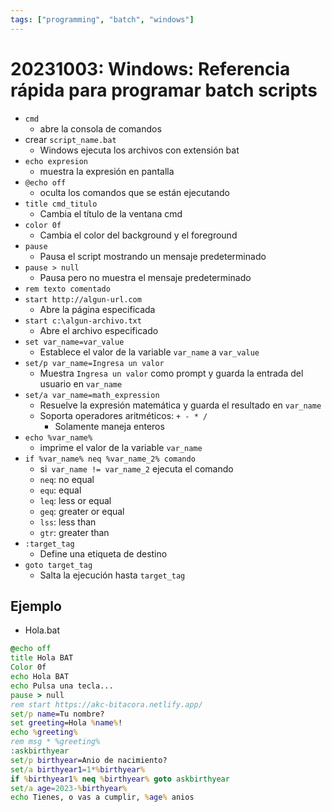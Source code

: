 ```yaml
---
tags: ["programming", "batch", "windows"]
---
```


# 20231003: Windows: Referencia rápida para programar batch scripts

<TagLinks />

- `cmd`
	- abre la consola de comandos
- crear `script_name.bat`
	- Windows ejecuta los archivos con extensión bat
- `echo expresion`
	- muestra la expresión en pantalla
- `@echo off`
	- oculta los comandos que se están ejecutando
- `title cmd_titulo`
	- Cambia el título de la ventana cmd
- `color 0f`
	- Cambia el color del background y el foreground
- `pause`
	- Pausa el script mostrando un mensaje predeterminado
- `pause > null`
	- Pausa pero no muestra el mensaje predeterminado
- `rem texto comentado`
- `start http://algun-url.com`
	- Abre la página especificada
- `start c:\algun-archivo.txt`
	- Abre el archivo especificado
- `set var_name=var_value`
	- Establece el valor de la variable `var_name` a `var_value`
- `set/p var_name=Ingresa un valor`
	- Muestra `Ingresa un valor` como prompt y guarda la entrada del usuario en `var_name`
- `set/a var_name=math_expression`
	- Resuelve la expresión matemática y guarda el resultado en `var_name`
	- Soporta operadores aritméticos: `+ - * /`
		- Solamente maneja enteros
- `echo %var_name%`
	- imprime el valor de la variable `var_name`
- `if %var_name% neq %var_name_2% comando`
	- si` var_name != var_name_2` ejecuta el comando
	- `neq`: no equal
	- `equ`: equal
	- `leq`: less or equal
	- `geq`: greater or equal
	- `lss`: less than
	- `gtr`: greater than
- `:target_tag`
	- Define una etiqueta de destino
- `goto target_tag`
	- Salta la ejecución hasta `target_tag`

## Ejemplo

- Hola.bat
```bat
@echo off
title Hola BAT
Color 0f
echo Hola BAT
echo Pulsa una tecla...
pause > null
rem start https://akc-bitacora.netlify.app/
set/p name=Tu nombre? 
set greeting=Hola %name%!
echo %greeting%
rem msg * %greeting%
:askbirthyear
set/p birthyear=Anio de nacimiento? 
set/a birthyear1=1*%birthyear%
if %birthyear1% neq %birthyear% goto askbirthyear
set/a age=2023-%birthyear%
echo Tienes, o vas a cumplir, %age% anios
```